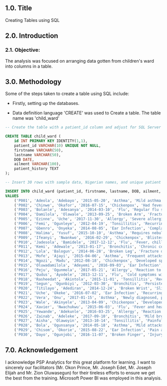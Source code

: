 ## 1.0. Title

Creating Tables using SQL

## 2.0. Introduction

### 2.1. Objective: 

The analysis was focused on arranging data gotten from children's ward into columns in a table.

## 3.0. Methodology

Some of the steps taken to create a table using SQL include:

 - Firstly, setting up the databases.
  
 - Data definition language 'CREATE' was used to Create a table. The table name was 'child_ward'

```SQL
-- Create the table with a patient_id column and adjust for SQL Server syntax

CREATE TABLE child_ward (
    id INT PRIMARY KEY IDENTITY(1,1),
    patient_id VARCHAR(10) UNIQUE NOT NULL,
    firstname VARCHAR(50),
    lastname VARCHAR(50),
    DOB DATE,
    ailment VARCHAR(100),
    patient_history TEXT
);

-- Insert 30 rows with sample data, Nigerian names, and unique patient IDs

INSERT INTO child_ward (patient_id, firstname, lastname, DOB, ailment, patient_history)
VALUES
    ('P001', 'Adeola', 'Adebayo', '2015-05-20', 'Asthma', 'Mild asthma diagnosed at age 3, requires inhaler occasionally.'),
    ('P002', 'Chinwe', 'Okafor', '2016-07-15', 'Chickenpox', 'Had fever and rash for three days before admission.'),
    ('P003', 'Bolanle', 'Adesanya', '2014-03-10', 'Flu', 'Regular flu symptoms with cough and fever.'),
    ('P004', 'Damilola', 'Olawale', '2013-09-25', 'Broken Arm', 'Fractured arm due to a fall at school.'),
    ('P005', 'Ezinne', 'Uche', '2017-11-30', 'Allergy', 'Severe allergic reaction to peanuts.'),
    ('P006', 'Femi', 'Ogunleye', '2012-04-19', 'Tonsillitis', 'Recurring tonsillitis, considering surgery.'),
    ('P007', 'Gbenro', 'Onyeka', '2014-08-05', 'Ear Infection', 'Complained of ear pain and difficulty hearing.'),
    ('P008', 'Halima', 'Yusuf', '2015-10-10', 'Asthma', 'Requires nebulizer treatment during severe attacks.'),
    ('P009', 'Ifeanyi', 'Nwankwo', '2016-02-29', 'Chickenpox', 'Blisters and itching, started 2 days ago.'),
    ('P010', 'Jadesola', 'Bamidele', '2017-12-12', 'Flu', 'Fever, chills, and body aches.'),
    ('P011', 'Kemi', 'Adewale', '2013-01-17', 'Bronchitis', 'Chronic cough, wheezing and shortness of breath.'),
    ('P012', 'Lola', 'Balogun', '2014-06-28', 'Broken Leg', 'Fracture due to bike accident.'),
    ('P013', 'Mofe', 'Ajayi', '2015-04-06', 'Asthma', 'Frequent attacks during spring season.'),
    ('P014', 'Ngozi', 'Madu', '2012-08-18', 'Chickenpox', 'Developed spots and fever yesterday.'),
    ('P015', 'Oluwadamilola', 'Adeyemi', '2016-09-03', 'Ear Infection', 'Pain and redness in the ear, started 3 days ago.'),
    ('P016', 'Peju', 'Ogunmola', '2017-05-21', 'Allergy', 'Reaction to bee sting, mild swelling and hives.'),
    ('P017', 'Qudus', 'Ayodele', '2013-12-11', 'Flu', 'Cold symptoms with a sore throat and fever.'),
    ('P018', 'Rasheedat', 'Akintola', '2015-11-01', 'Tonsillitis', 'Recurring sore throat and fever.'),
    ('P019', 'Segun', 'Ogunbiyi', '2012-03-30', 'Bronchitis', 'Persistent cough, worsening over past week.'),
    ('P020', 'Titilayo', 'Adediran', '2014-12-24', 'Broken Wrist', 'Slip and fall accident.'),
    ('P021', 'Uche', 'Okeke', '2016-07-02', 'Ear Infection', 'Recurring ear infections, needs antibiotics.'),
    ('P022', 'Vera', 'Onu', '2017-01-15', 'Asthma', 'Newly diagnosed, prescribed inhaler.'),
    ('P023', 'Wale', 'Akinyele', '2013-04-09', 'Chickenpox', 'Developed rash on torso and back.'),
    ('P024', 'Xavier', 'Nwachukwu', '2015-06-03', 'Flu', 'Fever and headache, no appetite.'),
    ('P025', 'Yewande', 'Adekunle', '2016-03-25', 'Allergy', 'Reaction to pollen, runny nose and itchy eyes.'),
    ('P026', 'Zainab', 'Adeleke', '2017-09-10', 'Bronchitis', 'Mild bronchitis, started a few days ago.'),
    ('P027', 'Aisha', 'Olawoyin', '2013-10-14', 'Tonsillitis', 'Painful throat and difficulty swallowing.'),
    ('P028', 'Bola', 'Ogunsanya', '2014-05-18', 'Asthma', 'Mild attacks, controlled with medication.'),
    ('P029', 'Chisom', 'Okorie', '2015-08-22', 'Ear Infection', 'Pain and fever, started after swimming.'),
    ('P030', 'Dayo', 'Ogunjobi', '2016-11-07', 'Broken Finger', 'Injury during sports, requires splint.');
```


## 7.0. Acknowledgement

I acknowledge PSP Analytics for this great platform for learning. I want to sincerely our facilitators (Mr. Okon Prince, Mr. Joseph Edet, Mr. Joseph Elijah and Mr. Zion Oluwasegun) for their tireless efforts to ensure we get the best from the training. Microsoft Power BI was employed in this analysis.

